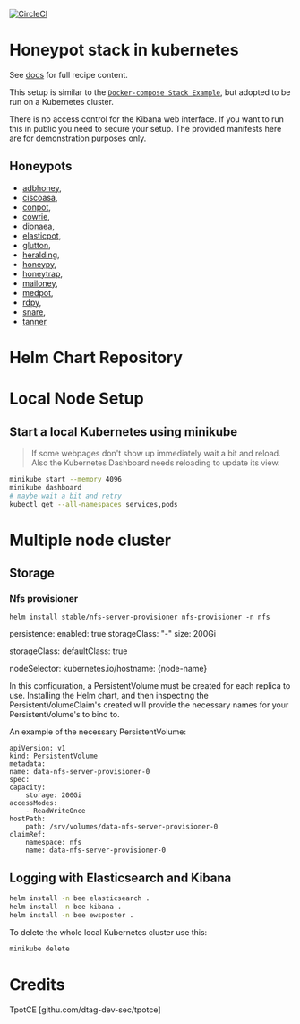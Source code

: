 [![CircleCI](https://circleci.com/gh/giantswarm/kubernetes-elastic-stack.svg?style=shield)]()

# Honeypot stack in kubernetes

See [docs](docs/index.md) for full recipe content.


This setup is similar to the [`Docker-compose Stack Example`](), but adopted to be run on a Kubernetes cluster.

There is no access control for the Kibana web interface. If you want to run this in public you need to secure your setup. The provided manifests here are for demonstration purposes only.

## Honeypots

* [adbhoney](https://github.com/huuck/ADBHoney),
* [ciscoasa](https://github.com/Cymmetria/ciscoasa_honeypot),
* [conpot](http://conpot.org/),
* [cowrie](https://github.com/cowrie/cowrie),
* [dionaea](https://github.com/DinoTools/dionaea),
* [elasticpot](https://github.com/schmalle/ElasticpotPY),
* [glutton](https://github.com/mushorg/glutton),
* [heralding](https://github.com/johnnykv/heralding),
* [honeypy](https://github.com/foospidy/HoneyPy),
* [honeytrap](https://github.com/armedpot/honeytrap/),
* [mailoney](https://github.com/awhitehatter/mailoney),
* [medpot](https://github.com/schmalle/medpot),
* [rdpy](https://github.com/citronneur/rdpy),
* [snare](http://mushmush.org/),
* [tanner](http://mushmush.org/)

# Helm Chart Repository 


# Local Node Setup

## Start a local Kubernetes using minikube

> If some webpages don't show up immediately wait a bit and reload. Also the Kubernetes Dashboard needs reloading to update its view.

```bash
minikube start --memory 4096
minikube dashboard
# maybe wait a bit and retry
kubectl get --all-namespaces services,pods
```

# Multiple node cluster
## Storage

### Nfs provisioner
```
helm install stable/nfs-server-provisioner nfs-provisioner -n nfs
```

persistence:
enabled: true
storageClass: "-"
size: 200Gi

storageClass:
defaultClass: true

nodeSelector:
kubernetes.io/hostname: {node-name}

In this configuration, a PersistentVolume must be created for each replica to use. Installing the Helm chart, and then inspecting the PersistentVolumeClaim's created will provide the necessary names for your PersistentVolume's to bind to.

An example of the necessary PersistentVolume:

```
apiVersion: v1
kind: PersistentVolume
metadata:
name: data-nfs-server-provisioner-0
spec:
capacity:
    storage: 200Gi
accessModes:
    - ReadWriteOnce
hostPath:
    path: /srv/volumes/data-nfs-server-provisioner-0
claimRef:
    namespace: nfs
    name: data-nfs-server-provisioner-0
```

## Logging with Elasticsearch and Kibana

```bash
helm install -n bee elasticsearch .
helm install -n bee kibana .
helm install -n bee ewsposter .
```



To delete the whole local Kubernetes cluster use this:

```bash
minikube delete
```

# Credits
TpotCE [githu.com/dtag-dev-sec/tpotce]